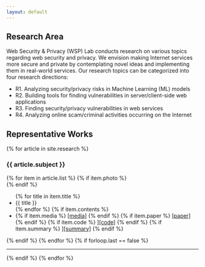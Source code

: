 ```yaml
---
layout: default
---
```


## Research Area
Web Security & Privacy (WSP) Lab  conducts research on various topics regarding web 
security and privacy. We envision making Internet services more secure and private
by contemplating novel ideas and implementing them in real-world services.
Our research topics can be categorized into four research directions:

- R1. Analyzing security/privacy risks in Machine Learning (ML) models
- R2. Building tools for finding vulnerabilities in server/client-side web applications
- R3. Finding security/privacy vulnerabilities in web services
- R4. Analyzing online scam/criminal activities  occurring on the Internet

## Representative Works
{% for article in site.research %}
  <h3> {{ article.subject }} </h3>
  {% for item in article.list %}
    {% if item.photo %} 
      <div class="photo"
           style="background:url({{item.photo}}) left no-repeat; background-size:contain;">
    {% endif %}
    <ul>  
    {% for title in item.title %}
    <li>{{ title }}</li>
    {% endfor %}
    {% if item.contents %}
    <li>
      {% if item.media %}
      <a href="{{ item.media }}">[media]</a>
      {% endif %}
      {% if item.paper %}
      <a href="{{ item.paper }}">[paper]</a>
      {% endif %}
      {% if item.code %}
      <a href="{{ item.code }}">][code]</a>
      {% endif %}
      {% if item.summary %}
      <a href="{{ item.summary }}">][summary]</a>
      {% endif %}
    </li>
  </ul>
  {% endif %}
  {% endfor %}
{% if forloop.last == false %} <hr> {% endif %}
{% endfor %}      

<!--
<div class="posts">
  {% for post in site.posts %}
    <article class="post">
-->
<!--
      <h3><a href="{{ site.baseurl }}{{ post.url }}">{{ post.title }}</a></h3>
      <div class="entry">
        {{ post.excerpt }}
      </div>
-->
<!--
      <a href="{{ site.baseurl }}{{ post.url }}" class="read-more">Read More</a>
      -->
<!--
    </article>
  {% endfor %}
</div>
-->
